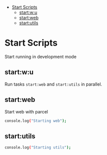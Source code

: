 

<!-- toc -->

- [Start Scripts](#start-scripts)
  * [start:w:u](#startwu)
  * [start:web](#startweb)
  * [start:utils](#startutils)

<!-- tocstop -->

# Start Scripts

Start running in development mode

## start:w:u

Run tasks `start:web` and `start:utils` in parallel.

## start:web

Start web with parcel

```bash
console.log("Starting web");
```

## start:utils

```bash
console.log("Starting utils");
```
